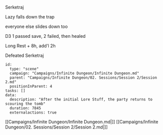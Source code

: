 
Serketraj

Lazy falls down the trap

everyone else slides down too

D3 1 passed save, 2 failed, then healed

Long Rest + 8h, add'l 2h

Defeated Serketraj

```RpgManager4
id: 
  type: "scene"
  campaign: "Campaigns/Infinite Dungeon/Infinite Dungeon.md"
  parent: "Campaigns/Infinite Dungeon/02. Sessions/Session 2/Session 2.md"
  positionInParent: 4
tasks: []
data: 
  description: "After the initial Lore Stuff, the party returns to scouring the tomb"
  duration: 7845
  externalactions: true
```

[[Campaigns/Infinite Dungeon/Infinite Dungeon.md|]]
[[Campaigns/Infinite Dungeon/02. Sessions/Session 2/Session 2.md|]]